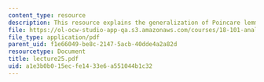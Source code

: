 ```yaml
---
content_type: resource
description: This resource explains the generalization of Poincare lemma.
file: https://ol-ocw-studio-app-qa.s3.amazonaws.com/courses/18-101-analysis-ii-fall-2005/a1e3b0b015ecfe1433e6a551044b1c32_lecture25.pdf
file_type: application/pdf
parent_uid: f1e66049-be8c-2147-5acb-40dde4a2a82d
resourcetype: Document
title: lecture25.pdf
uid: a1e3b0b0-15ec-fe14-33e6-a551044b1c32
---
```

